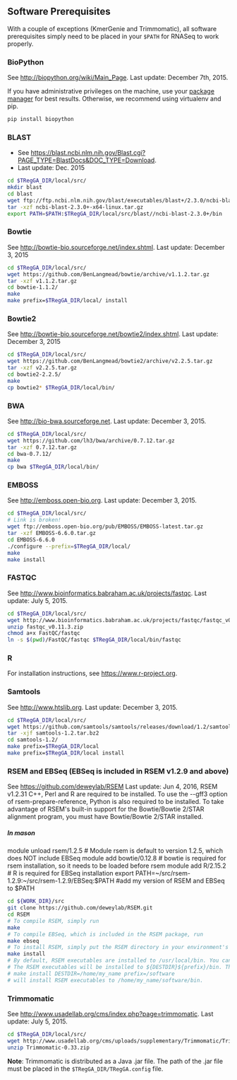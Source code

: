## Software Prerequisites
With a couple of exceptions (KmerGenie and Trimmomatic), all software prerequisites simply need to be placed in your `$PATH` for RNASeq to work properly.

### BioPython

See http://biopython.org/wiki/Main_Page.
Last update: December 7th, 2015.

If you have administrative privileges on the machine, use your [package manager](http://biopython.org/wiki/Download#Packages) for best results.
Otherwise, we recommend using virtualenv and pip.

```bash
pip install biopython
```

### BLAST

* See https://blast.ncbi.nlm.nih.gov/Blast.cgi?PAGE_TYPE=BlastDocs&DOC_TYPE=Download.
* Last update: Dec. 2015

```bash
cd $TRegGA_DIR/local/src/
mkdir blast
cd blast
wget ftp://ftp.ncbi.nlm.nih.gov/blast/executables/blast+/2.3.0/ncbi-blast-2.3.0+-x64-linux.tar.gz
tar -xzf ncbi-blast-2.3.0+-x64-linux.tar.gz
export PATH=$PATH:$TRegGA_DIR/local/src/blast//ncbi-blast-2.3.0+/bin
```

### Bowtie

See http://bowtie-bio.sourceforge.net/index.shtml.
Last update: December 3, 2015

```bash
cd $TRegGA_DIR/local/src/
wget https://github.com/BenLangmead/bowtie/archive/v1.1.2.tar.gz
tar -xzf v1.1.2.tar.gz
cd bowtie-1.1.2/
make
make prefix=$TRegGA_DIR/local/ install
```

### Bowtie2

See http://bowtie-bio.sourceforge.net/bowtie2/index.shtml.
Last update: December 3, 2015

```bash
cd $TRegGA_DIR/local/src/
wget https://github.com/BenLangmead/bowtie2/archive/v2.2.5.tar.gz
tar -xzf v2.2.5.tar.gz
cd bowtie2-2.2.5/
make
cp bowtie2* $TRegGA_DIR/local/bin/
```

### BWA

See http://bio-bwa.sourceforge.net.
Last update: December 3, 2015.

```bash
cd $TRegGA_DIR/local/src/
wget https://github.com/lh3/bwa/archive/0.7.12.tar.gz
tar -xzf 0.7.12.tar.gz
cd bwa-0.7.12/
make
cp bwa $TRegGA_DIR/local/bin/
```

### EMBOSS

See http://emboss.open-bio.org.
Last update: December 3, 2015.

```bash
cd $TRegGA_DIR/local/src/
# Link is broken!
wget ftp://emboss.open-bio.org/pub/EMBOSS/EMBOSS-latest.tar.gz
tar -xzf EMBOSS-6.6.0.tar.gz
cd EMBOSS-6.6.0
./configure --prefix=$TRegGA_DIR/local/
make
make install
```

### FASTQC

See http://www.bioinformatics.babraham.ac.uk/projects/fastqc.
Last update: July 5, 2015.

```bash
cd $TRegGA_DIR/local/src/
wget http://www.bioinformatics.babraham.ac.uk/projects/fastqc/fastqc_v0.11.3.zip
unzip fastqc_v0.11.3.zip
chmod a+x FastQC/fastqc
ln -s $(pwd)/FastQC/fastqc $TRegGA_DIR/local/bin/fastqc
```


### R

For installation instructions, see https://www.r-project.org.

### Samtools

See http://www.htslib.org.
Last update: December 3, 2015.

```bash
cd $TRegGA_DIR/local/src/
wget https://github.com/samtools/samtools/releases/download/1.2/samtools-1.2.tar.bz2
tar -xjf samtools-1.2.tar.bz2
cd samtools-1.2/
make prefix=$TRegGA_DIR/local
make prefix=$TRegGA_DIR/local install
```

### RSEM and EBSeq (EBSeq is included in RSEM v1.2.9 and above)

See https://github.com/deweylab/RSEM
Last update: Jun 4, 2016, RSEM v1.2.31
C++, Perl and R are required to be installed.
To use the --gff3 option of rsem-prepare-reference, Python is also required to be installed.
To take advantage of RSEM's built-in support for the Bowtie/Bowtie 2/STAR alignment program, you must have Bowtie/Bowtie 2/STAR installed.
 
##### In mason
module unload rsem/1.2.5 # Module rsem is default to version 1.2.5, which does NOT include EBSeq
module add bowtie/0.12.8 # bowtie is required for rsem installation, so it needs to be loaded before rsem
module add R/2.15.2 # R is required for EBSeq installation
export PATH=~/src/rsem-1.2.9:~/src/rsem-1.2.9/EBSeq:$PATH #add my version of RSEM and EBSeq to $PATH

```bash
cd ${WORK_DIR}/src
git clone https://github.com/deweylab/RSEM.git
cd RSEM
# To compile RSEM, simply run
make
# To compile EBSeq, which is included in the RSEM package, run
make ebseq
# To install RSEM, simply put the RSEM directory in your environment's PATH variable. Alternatively, run
make install
# By default, RSEM executables are installed to /usr/local/bin. You can change the installation location by setting DESTDIR and/or prefix variables. 
# The RSEM executables will be installed to ${DESTDIR}${prefix}/bin. The default values of DESTDIR and prefix are DESTDIR= and prefix=/usr/local. For example,
# make install DESTDIR=/home/my_name prefix=/software
# will install RSEM executables to /home/my_name/software/bin.

```

### Trimmomatic

See http://www.usadellab.org/cms/index.php?page=trimmomatic.
Last update: July 5, 2015.

```bash
cd $TRegGA_DIR/local/src/
wget http://www.usadellab.org/cms/uploads/supplementary/Trimmomatic/Trimmomatic-0.33.zip
unzip Trimmomatic-0.33.zip
```

**Note**: Trimmomatic is distributed as a Java .jar file.
The path of the .jar file must be placed in the `$TRegGA_DIR/TRegGA.config` file.
